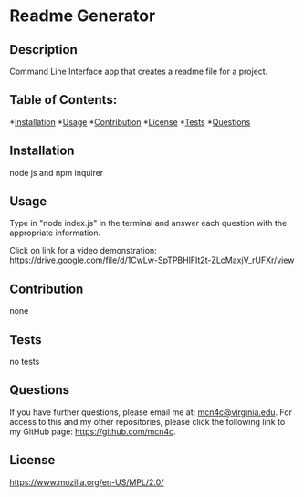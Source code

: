 # Readme Generator 
 
## Description 

 Command Line Interface app that creates a readme file for a project.

 ## Table of Contents: 

 *[Installation](#installation)  *[Usage](#usage)
 *[Contribution](#contribution) *[License](#license) *[Tests](#tests) *[Questions](#questions)

## Installation

 node js and npm inquirer

## Usage 

 Type in "node index.js" in the terminal and answer each question with the appropriate information.

Click on link for a video demonstration:
https://drive.google.com/file/d/1CwLw-SpTPBHlFIt2t-ZLcMaxjV_rUFXr/view

## Contribution 

 none

## Tests 

 no tests

## Questions 

 If you have further questions, please email me at: mcn4c@virginia.edu.
 For access to this and my other repositories, please click the following link to my GitHub page: https://github.com/mcn4c. 

## License
https://www.mozilla.org/en-US/MPL/2.0/
